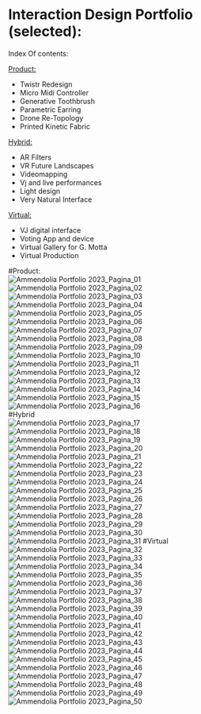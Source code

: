 # Interaction Design Portfolio (selected):  
Index Of contents:  


[Product:](#Product) 
- Twistr Redesign 
- Micro Midi Controller   
- Generative Toothbrush  
- Parametric Earring
- Drone Re-Topology
- Printed Kinetic Fabric


[Hybrid:](#Hybrid) 
- AR Filters  
- VR Future Landscapes     
- Videomapping   
- Vj and live performances  
- Light design  
- Very Natural Interface  

[Virtual:](#Virtual) 
- VJ digital interface  
- Voting App and device  
- Virtual Gallery for G. Motta  
- Virtual Production  

#Product:  
![Ammendolia Portfolio 2023_Pagina_01](https://user-images.githubusercontent.com/82780678/225055571-ccc65e8e-39cc-4a94-ab42-e6ee1d990b3d.png)  
![Ammendolia Portfolio 2023_Pagina_02](https://user-images.githubusercontent.com/82780678/225055598-b8aae9ee-9c4c-4c0c-8383-fcb1e54d3f32.png)  
![Ammendolia Portfolio 2023_Pagina_03](https://user-images.githubusercontent.com/82780678/225055652-43334d77-617f-493a-85eb-2492292af5a8.png)  
![Ammendolia Portfolio 2023_Pagina_04](https://user-images.githubusercontent.com/82780678/225055749-54828912-a8c5-4862-9c9b-4cfaa334c58f.png)  
![Ammendolia Portfolio 2023_Pagina_05](https://user-images.githubusercontent.com/82780678/225055782-d3f9ff2e-174e-4643-928b-3f81318f2489.png)  
![Ammendolia Portfolio 2023_Pagina_06](https://user-images.githubusercontent.com/82780678/225055809-70fd37ae-2773-4eaa-9708-7a622c3aec24.png)  
![Ammendolia Portfolio 2023_Pagina_07](https://user-images.githubusercontent.com/82780678/225055850-a3d4dfda-470e-45ae-839f-3ea893ded267.png)  
![Ammendolia Portfolio 2023_Pagina_08](https://user-images.githubusercontent.com/82780678/225055920-a58f427a-e404-440c-a605-f212530ad7d1.png)  
![Ammendolia Portfolio 2023_Pagina_09](https://user-images.githubusercontent.com/82780678/225056042-c4633f2a-6e1e-43e0-87f7-570a12355759.png)  
![Ammendolia Portfolio 2023_Pagina_10](https://user-images.githubusercontent.com/82780678/225056037-2561830e-7bae-4fe6-ab9f-d89b0ec7f5a5.png)  
![Ammendolia Portfolio 2023_Pagina_11](https://user-images.githubusercontent.com/82780678/225056141-3e046baf-8357-4ae1-aec6-42c33860042a.png)  
![Ammendolia Portfolio 2023_Pagina_12](https://user-images.githubusercontent.com/82780678/225056193-c5d559ea-1a91-4c16-96f7-437e381a762d.png)  
![Ammendolia Portfolio 2023_Pagina_13](https://user-images.githubusercontent.com/82780678/225056236-4f685c80-9863-4623-bfe2-c4450f6ca080.png)  
![Ammendolia Portfolio 2023_Pagina_14](https://user-images.githubusercontent.com/82780678/225056264-151ae08b-3660-415c-8a78-659230776c2f.png)  
![Ammendolia Portfolio 2023_Pagina_15](https://user-images.githubusercontent.com/82780678/225056301-b621b8fa-4dd8-4179-8958-53c5e91ab725.png)  
![Ammendolia Portfolio 2023_Pagina_16](https://user-images.githubusercontent.com/82780678/225056341-314e1614-ebc6-4359-b3e6-865f44a4ad1e.png)  
#Hybrid    
![Ammendolia Portfolio 2023_Pagina_17](https://user-images.githubusercontent.com/82780678/225056408-f8803293-2a02-46ab-a8ca-e62cc19fe1eb.png)   
![Ammendolia Portfolio 2023_Pagina_18](https://user-images.githubusercontent.com/82780678/225056522-0fb69b68-7d0b-44d0-b1c5-7d060020a59d.png)  
![Ammendolia Portfolio 2023_Pagina_19](https://user-images.githubusercontent.com/82780678/225056567-e1961074-d4d4-4dd1-9671-9863c01c3f05.png)  
![Ammendolia Portfolio 2023_Pagina_20](https://user-images.githubusercontent.com/82780678/225056592-6c2e9f6b-c255-4191-8e06-eb5f4193dad9.png)  
![Ammendolia Portfolio 2023_Pagina_21](https://user-images.githubusercontent.com/82780678/225056667-f8a45ef9-6e98-487a-a42f-3ca5b282246a.png)  
![Ammendolia Portfolio 2023_Pagina_22](https://user-images.githubusercontent.com/82780678/225056912-dcf3731c-8223-4d49-9619-5d43bc9920ec.png)  
![Ammendolia Portfolio 2023_Pagina_23](https://user-images.githubusercontent.com/82780678/225056918-ce971c5b-07b7-481f-8de6-e2bd794f4d03.png)  
![Ammendolia Portfolio 2023_Pagina_24](https://user-images.githubusercontent.com/82780678/225056960-8537b3d7-95a4-4f9b-ae4d-8bb9b23a4013.png)  
![Ammendolia Portfolio 2023_Pagina_25](https://user-images.githubusercontent.com/82780678/225057016-b7c25929-8985-4d51-a2c9-7027e2b37e1b.png)  
![Ammendolia Portfolio 2023_Pagina_26](https://user-images.githubusercontent.com/82780678/225057007-bead3e5f-57f8-4704-8ec4-a54f8057084a.png)  
![Ammendolia Portfolio 2023_Pagina_27](https://user-images.githubusercontent.com/82780678/225057098-56edc656-a701-41f6-9a38-a13f68f978b1.png)   
![Ammendolia Portfolio 2023_Pagina_28](https://user-images.githubusercontent.com/82780678/225057209-4f1111f1-e8ec-424f-afc3-9c6b5df81c82.png)  
![Ammendolia Portfolio 2023_Pagina_29](https://user-images.githubusercontent.com/82780678/225057216-dbf745b5-4b54-4503-bb54-dc51ea349128.png)  
![Ammendolia Portfolio 2023_Pagina_30](https://user-images.githubusercontent.com/82780678/225057245-8e4a850c-607c-4129-868e-f12627be4cf1.png)  
![Ammendolia Portfolio 2023_Pagina_31](https://user-images.githubusercontent.com/82780678/225057280-d0174dd1-560c-4cf9-8727-9c79662b6234.png) 
#Virtual  
![Ammendolia Portfolio 2023_Pagina_32](https://user-images.githubusercontent.com/82780678/225057310-5a9c7556-8d6c-4c48-8276-726f9ddc0883.png)  
![Ammendolia Portfolio 2023_Pagina_33](https://user-images.githubusercontent.com/82780678/225057344-cfe00744-b82b-4ace-9c3c-6e6dda60cb5f.png)  
![Ammendolia Portfolio 2023_Pagina_34](https://user-images.githubusercontent.com/82780678/225057375-0ab9f44f-cf58-486d-a1fc-9673560ca8d8.png)   
![Ammendolia Portfolio 2023_Pagina_35](https://user-images.githubusercontent.com/82780678/225057405-e45a5025-4181-4847-94c8-1fa3f9e0a5c8.png)   
![Ammendolia Portfolio 2023_Pagina_36](https://user-images.githubusercontent.com/82780678/225057574-e9b11ea0-579a-438f-bd2d-b54913f6e1f9.png)  
![Ammendolia Portfolio 2023_Pagina_37](https://user-images.githubusercontent.com/82780678/225057601-41578089-ad0c-4c1f-b367-f0e5cd9fac15.png)  
![Ammendolia Portfolio 2023_Pagina_38](https://user-images.githubusercontent.com/82780678/225057623-a1756e86-a187-4e3a-b8cc-bb70fc7979b1.png)  
![Ammendolia Portfolio 2023_Pagina_39](https://user-images.githubusercontent.com/82780678/225057646-2118ea6f-4fd9-4991-b461-9252d1323151.png)  
![Ammendolia Portfolio 2023_Pagina_40](https://user-images.githubusercontent.com/82780678/225057673-08efc06c-0e7b-439c-a474-00f629395bc9.png)  
![Ammendolia Portfolio 2023_Pagina_41](https://user-images.githubusercontent.com/82780678/225057706-ac35c272-a934-41e4-b373-a922c7dd897d.png)  
![Ammendolia Portfolio 2023_Pagina_42](https://user-images.githubusercontent.com/82780678/225057749-1d66bfae-31de-4cee-b970-3b66aca2ae8f.png)  
![Ammendolia Portfolio 2023_Pagina_43](https://user-images.githubusercontent.com/82780678/225057774-494b4958-7c33-40f6-93c8-a18c48c09b4b.png)  
![Ammendolia Portfolio 2023_Pagina_44](https://user-images.githubusercontent.com/82780678/225057805-217ec8ab-35d1-45d4-b1a3-c8ee1ae5b752.png)  
![Ammendolia Portfolio 2023_Pagina_45](https://user-images.githubusercontent.com/82780678/225057829-2538562f-1645-41fc-b715-4acdfe15dc3a.png)  
![Ammendolia Portfolio 2023_Pagina_46](https://user-images.githubusercontent.com/82780678/225057893-3e6e5f16-292b-4d92-bc72-363e03755693.png)  
![Ammendolia Portfolio 2023_Pagina_47](https://user-images.githubusercontent.com/82780678/225057905-b365a027-e238-4d8e-a78a-427e0c706847.png)  
![Ammendolia Portfolio 2023_Pagina_48](https://user-images.githubusercontent.com/82780678/225057972-a13f99b6-f18a-4497-bdda-03dc7c990924.png)  
![Ammendolia Portfolio 2023_Pagina_49](https://user-images.githubusercontent.com/82780678/225057975-09b348fc-c56f-49e8-8f49-1008d6cd9c5c.png)  
![Ammendolia Portfolio 2023_Pagina_50](https://user-images.githubusercontent.com/82780678/225057993-103df65f-aee8-4b02-be6d-6eb1de02ea97.png)  













